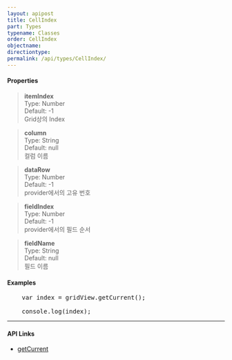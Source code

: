 ```yaml
---
layout: apipost
title: CellIndex
part: Types
typename: Classes
order: CellIndex
objectname: 
directiontype: 
permalink: /api/types/CellIndex/
---
```



#### Properties

> **itemIndex**  
> Type: Number   
> Default: -1   
> Grid상의 Index            

> **column**     
> Type: String   
> Default: null  
> 컬럼 이름  

> **dataRow**    
> Type: Number  
> Default: -1   
> provider에서의 고유 번호  

> **fieldIndex**    
> Type: Number  
> Default: -1   
> provider에서의 필드 순서  

> **fieldName**  
> Type: String   
> Default: null  
> 필드 이름   

#### Examples   

<pre class="prettyprint">
    var index = gridView.getCurrent();

    console.log(index);
</pre>

---

#### API Links

* [getCurrent](/api/GridBase/getCurrent)